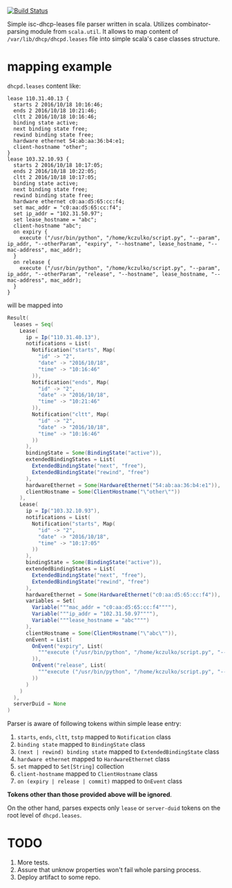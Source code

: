 [![Build Status](https://travis-ci.org/kczulko/isc-dhcp-leases-parser.svg?branch=master)](https://travis-ci.org/kczulko/isc-dhcp-leases-parser)

Simple isc-dhcp-leases file parser written in scala. Utilizes combinator-parsing module from `scala.util`. It allows to map content of `/var/lib/dhcp/dhcpd.leases` file into simple scala's case classes structure.

# mapping example

`dhcpd.leases` content like:

```
lease 110.31.40.13 {
  starts 2 2016/10/18 10:16:46;
  ends 2 2016/10/18 10:21:46;
  cltt 2 2016/10/18 10:16:46;
  binding state active;
  next binding state free;
  rewind binding state free;
  hardware ethernet 54:ab:aa:36:b4:e1;
  client-hostname "other";
}
lease 103.32.10.93 {
  starts 2 2016/10/18 10:17:05;
  ends 2 2016/10/18 10:22:05;
  cltt 2 2016/10/18 10:17:05;
  binding state active;
  next binding state free;
  rewind binding state free;
  hardware ethernet c0:aa:d5:65:cc:f4;
  set mac_addr = "c0:aa:d5:65:cc:f4";
  set ip_addr = "102.31.50.97";
  set lease_hostname = "abc";
  client-hostname "abc";
  on expiry {
    execute ("/usr/bin/python", "/home/kczulko/script.py", "--param", ip_addr, "--otherParam", "expiry", "--hostname", lease_hostname, "--mac-address", mac_addr);
  }
  on release {
    execute ("/usr/bin/python", "/home/kczulko/script.py", "--param", ip_addr, "--otherParam", "release", "--hostname", lease_hostname, "--mac-address", mac_addr);
  }
}
```

will be mapped into

```scala
Result(
  leases = Seq(
    Lease(
      ip = Ip("110.31.40.13"),
      notifications = List(
        Notification("starts", Map(
          "id" -> "2",
          "date" -> "2016/10/18",
          "time" -> "10:16:46"
        )),
        Notification("ends", Map(
          "id" -> "2",
          "date" -> "2016/10/18",
          "time" -> "10:21:46"
        )),
        Notification("cltt", Map(
          "id" -> "2",
          "date" -> "2016/10/18",
          "time" -> "10:16:46"
        ))
      ),
      bindingState = Some(BindingState("active")),
      extendedBindingStates = List(
        ExtendedBindingState("next", "free"),
        ExtendedBindingState("rewind", "free")
      ),
      hardwareEthernet = Some(HardwareEthernet("54:ab:aa:36:b4:e1")),
      clientHostname = Some(ClientHostname("\"other\""))
    ),
    Lease(
      ip = Ip("103.32.10.93"),
      notifications = List(
        Notification("starts", Map(
          "id" -> "2",
          "date" -> "2016/10/18",
          "time" -> "10:17:05"
        ))
      ),
      bindingState = Some(BindingState("active")),
      extendedBindingStates = List(
        ExtendedBindingState("next", "free"),
        ExtendedBindingState("rewind", "free")
      ),
      hardwareEthernet = Some(HardwareEthernet("c0:aa:d5:65:cc:f4")),
      variables = Set(
        Variable("""mac_addr = "c0:aa:d5:65:cc:f4""""),
        Variable("""ip_addr = "102.31.50.97""""),
        Variable("""lease_hostname = "abc"""")
      ),
      clientHostname = Some(ClientHostname("\"abc\"")),
      onEvent = List(
        OnEvent("expiry", List(
          """execute ("/usr/bin/python", "/home/kczulko/script.py", "--param", ip_addr, "--otherParam", "expiry", "--hostname", lease_hostname, "--mac-address", mac_addr)"""
        )),
        OnEvent("release", List(
          """execute ("/usr/bin/python", "/home/kczulko/script.py", "--param", ip_addr, "--otherParam", "release", "--hostname", lease_hostname, "--mac-address", mac_addr)"""
        ))
      )
    )
  ),
  serverDuid = None
)
```

Parser is aware of following tokens within simple lease entry:

1. `starts`, `ends`, `cltt`, `tstp` mapped to `Notification` class
1. `binding state` mapped to `BindingState` class 
1. `(next | rewind) binding state` mapped to `ExtendedBindingState` class 
1. `hardware ethernet` mapped to `HardwareEthernet` class 
1. `set` mapped to `Set[String]` collection
1. `client-hostname` mapped to `ClientHostname` class
1. `on (expiry | release | commit)` mapped to `OnEvent` class

**Tokens other than those provided above will be ignored**.

On the other hand, parses expects only `lease` or `server-duid` tokens on the root level of `dhcpd.leases`.

# TODO

1. More tests.
1. Assure that unknow properties won't fail whole parsing process.
1. Deploy artifact to some repo.

